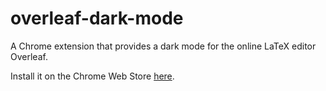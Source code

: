 # overleaf-dark-mode
A Chrome extension that provides a dark mode for the online LaTeX editor Overleaf.

Install it on the Chrome Web Store [here](https://chrome.google.com/webstore/detail/iepehlcmgnghepgeldbflbpaplenegpf).